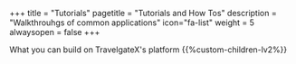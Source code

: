 +++
title = "Tutorials"
pagetitle = "Tutorials and How Tos"
description = "Walkthrouhgs of common applications"
icon="fa-list"
weight = 5
alwaysopen = false
+++

What you can build on TravelgateX's platform
{{%custom-children-lv2%}}
